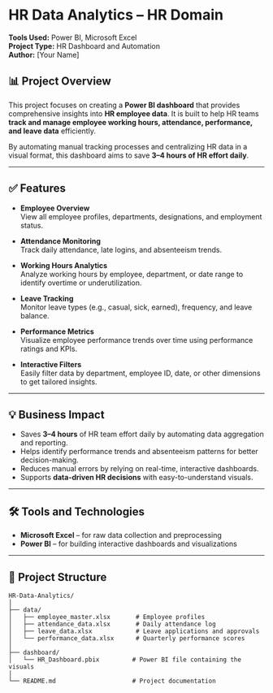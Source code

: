 # HR Data Analytics – HR Domain  
**Tools Used:** Power BI, Microsoft Excel  
**Project Type:** HR Dashboard and Automation  
**Author:** [Your Name]

## 📊 Project Overview

This project focuses on creating a **Power BI dashboard** that provides comprehensive insights into **HR employee data**. It is built to help HR teams **track and manage employee working hours, attendance, performance, and leave data** efficiently.

By automating manual tracking processes and centralizing HR data in a visual format, this dashboard aims to save **3–4 hours of HR effort daily**.

---

## ✅ Features

- **Employee Overview**  
  View all employee profiles, departments, designations, and employment status.

- **Attendance Monitoring**  
  Track daily attendance, late logins, and absenteeism trends.

- **Working Hours Analytics**  
  Analyze working hours by employee, department, or date range to identify overtime or underutilization.

- **Leave Tracking**  
  Monitor leave types (e.g., casual, sick, earned), frequency, and leave balance.

- **Performance Metrics**  
  Visualize employee performance trends over time using performance ratings and KPIs.

- **Interactive Filters**  
  Easily filter data by department, employee ID, date, or other dimensions to get tailored insights.

---

## 💡 Business Impact

- Saves **3–4 hours** of HR team effort daily by automating data aggregation and reporting.
- Helps identify performance trends and absenteeism patterns for better decision-making.
- Reduces manual errors by relying on real-time, interactive dashboards.
- Supports **data-driven HR decisions** with easy-to-understand visuals.

---

## 🛠️ Tools and Technologies

- **Microsoft Excel** – for raw data collection and preprocessing  
- **Power BI** – for building interactive dashboards and visualizations

---

## 📁 Project Structure

```plaintext
HR-Data-Analytics/
│
├── data/
│   ├── employee_master.xlsx       # Employee profiles
│   ├── attendance_data.xlsx       # Daily attendance log
│   ├── leave_data.xlsx            # Leave applications and approvals
│   └── performance_data.xlsx      # Quarterly performance scores
│
├── dashboard/
│   └── HR_Dashboard.pbix         # Power BI file containing the visuals
│
└── README.md                     # Project documentation
